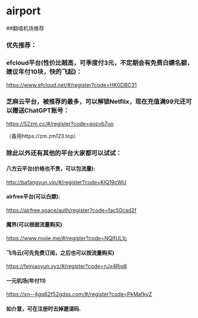 # airport
##翻墙机场推荐

### 优先推荐：
### efcloud平台(性价比贼高，可季度付3元，不定期会有免费白嫖名额，建议年付10块，快的飞起)：
https://www.efcloud.net/#/register?code=HK0DBC31

### 芝麻云平台，被推荐的最多，可以解锁Netflix，现在充值满99元还可以赠送ChatGPT账号：
https://52zm.cc/#/register?code=qozvb7uo

（备用https://zm.zm123.top）

### 除此以外还有其他的平台大家都可以试试：

#### 八方云平台(价格也不贵，可以包流量):
http://bafangyun.vip/#/register?code=KlQ19cWU
#### airfree平台(可以白嫖):
https://airfree.space/auth/register?code=fac50cad2f
#### 魔界(可以根据流量购买)
https://www.mojie.me/#/register?code=NQlfUL1c
#### 飞鸟云(可先免费订阅，之后也可以按流量购买)
https://feiniaoyun.xyz/#/register?code=nJx4Rjq8
#### 一元机场(年付11)
https://xn--4gq62f52gdss.com/#/register?code=PkMafkyZ
#### 如介意，可在注册时去掉邀请码.
